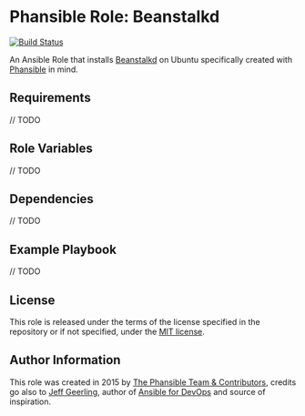 # Phansible Role: Beanstalkd

[![Build Status](https://travis-ci.org/phansible/role-beanstalkd.svg?branch=master)](https://travis-ci.org/phansible/role-beanstalkd)

An Ansible Role that installs [Beanstalkd](http://kr.github.io/beanstalkd/) on Ubuntu specifically created with [Phansible](http://phansible.com/) in mind.

## Requirements

// TODO

## Role Variables

// TODO

## Dependencies

// TODO

## Example Playbook

// TODO

## License

This role is released under the terms of the license specified in the repository or if not specified, under the [MIT license](https://raw.githubusercontent.com/phansible/role-beanstalkd/master/LICENSE).

## Author Information

This role was created in 2015 by [The Phansible Team & Contributors](https://github.com/phansible/role-beanstalkd/graphs/contributors), credits go also to [Jeff Geerling](http://jeffgeerling.com/), author of [Ansible for DevOps](http://ansiblefordevops.com/) and source of inspiration.
